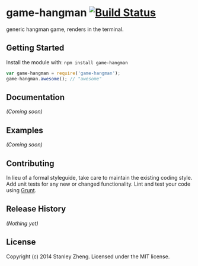 # game-hangman [![Build Status](https://secure.travis-ci.org/stanzheng/game-hangman.png?branch=master)](http://travis-ci.org/stanzheng/game-hangman)

generic hangman game, renders in the terminal. 

## Getting Started
Install the module with: `npm install game-hangman`

```javascript
var game-hangman = require('game-hangman');
game-hangman.awesome(); // "awesome"
```

## Documentation
_(Coming soon)_

## Examples
_(Coming soon)_

## Contributing
In lieu of a formal styleguide, take care to maintain the existing coding style. Add unit tests for any new or changed functionality. Lint and test your code using [Grunt](http://gruntjs.com/).

## Release History
_(Nothing yet)_

## License
Copyright (c) 2014 Stanley Zheng. Licensed under the MIT license.
